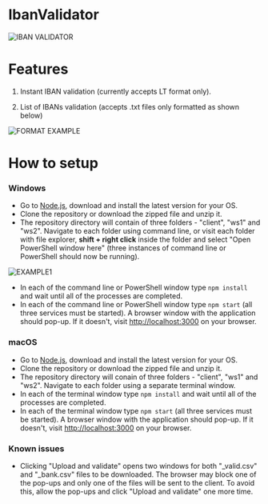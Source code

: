 # IbanValidator

![IBAN VALIDATOR](https://i.ibb.co/hm2kTcv/capture.png)

# Features

1. Instant IBAN validation (currently accepts LT format only).

2. List of IBANs validation (accepts .txt files only formatted as shown below)

![FORMAT EXAMPLE](https://i.ibb.co/SQtvMDc/kodai.png)

# How to setup

### Windows

- Go to [Node.js](https://nodejs.org/en/download/current/), download and install the latest version for your OS.
- Clone the repository or download the zipped file and unzip it.
- The repository directory will contain of three folders - "client", "ws1" and "ws2".
Navigate to each folder using command line, or visit each folder with file explorer, **shift + right click** inside the folder and select "Open PowerShell window here" (three instances of command line or PowerShell should now be running).

![EXAMPLE1](https://i.ibb.co/6wcV43d/ezgif-com-gif-maker.gif)
- In each of the command line or PowerShell window type `npm install` and wait until all of the processes are completed.
- In each of the command line or PowerShell window type `npm start` (all three services must be started). A browser window with the application should pop-up. If it doesn't, visit [http://localhost:3000](http://localhost:3000) on your browser.

### macOS

- Go to [Node.js](https://nodejs.org/en/download/current/), download and install the latest version for your OS.
- Clone the repository or download the zipped file and unzip it.
- The repository directory will conain of three folders - "client", "ws1" and "ws2".
Navigate to each folder using a separate terminal window.
- In each of the terminal window type `npm install` and wait until all of the processes are completed.
- In each of the terminal window type `npm start` (all three services must be started). A browser window with the application should pop-up. If it doesn't, visit [http://localhost:3000](http://localhost:3000) on your browser.

### Known issues

- Clicking "Upload and validate" opens two windows for both "<filename>_valid.csv" and "<filename>_bank.csv" files to be downloaded. The browser may block one of the pop-ups and only one of the files will be sent to the client. To avoid this, allow the pop-ups and click "Upload and validate" one more time.
